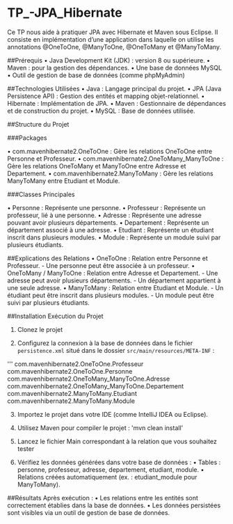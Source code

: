 # TP_-JPA_Hibernate
Ce TP nous aide à pratiquer JPA avec Hibernate et Maven sous Eclipse. Il consiste en  implémentation d’une application dans laquelle on utilise les annotations @OneToOne, @ManyToOne,  @OneToMany et @ManyToMany.

##Prérequis
 •	Java Development Kit (JDK) :  version 8 ou supérieure.
 •	Maven : pour la gestion des dépendances.
 •	Une base de données MySQL
 •	Outil de gestion de base de données (comme phpMyAdmin)

##Technologies Utilisées
 •	Java : Langage principal du projet.
 •	JPA (Java Persistence API) : Gestion des entités et mapping objet-relationnel.
 •	Hibernate : Implémentation de JPA.
 •	Maven : Gestionnaire de dépendances et de construction du projet.
 •	MySQL : Base de données utilisée.

##Structure du Projet

   ###Packages

   •	com.mavenhibernate2.OneToOne : Gère les relations OneToOne entre Personne et Professeur.
   •	com.mavenhibernate2.OneToMany_ManyToOne : Gère les relations OneToMany et ManyToOne entre Adresse et Departement.
   •	com.mavenhibernate2.ManyToMany : Gère les relations ManyToMany entre Etudiant et Module.

   ###Classes Principales

   •	Personne : Représente une personne.
   •	Professeur : Représente un professeur, lié à une personne.
   •	Adresse : Représente une adresse pouvant avoir plusieurs départements.
   •	Departement : Représente un département associé à une adresse.
   •	Etudiant : Représente un étudiant inscrit dans plusieurs modules.
   •	Module : Représente un module suivi par plusieurs étudiants.

##Explications des Relations
  •	OneToOne : Relation entre Personne et Professeur.
      -	Une personne peut être associée à un professeur.
  •	OneToMany / ManyToOne : Relation entre Adresse et Departement.
      -	Une adresse peut avoir plusieurs départements.
      -	Un département appartient à une seule adresse.
  •	ManyToMany : Relation entre Etudiant et Module.
      -	Un étudiant peut être inscrit dans plusieurs modules.
      -	Un module peut être suivi par plusieurs étudiants.

##Installation Exécution du Projet
   
   1. Clonez le projet 

   2. Configurez la connexion à la base de données dans le fichier `persistence.xml` situé dans le dossier `src/main/resources/META-INF` :

'''
<persistence xmlns="http://xmlns.jcp.org/xml/ns/persistence" version="2.1">
    <persistence-unit name="tp5_jpa_hibernate2">
        <class>com.mavenhibernate2.OneToOne.Professeur</class>
        <class>com.mavenhibernate2.OneToOne.Personne</class>
        <class>com.mavenhibernate2.OneToMany_ManyToOne.Adresse</class>
        <class>com.mavenhibernate2.OneToMany_ManyToOne.Departement</class>
        <class>com.mavenhibernate2.ManyToMany.Etudiant</class>
        <class>com.mavenhibernate2.ManyToMany.Module</class>
        <properties>
            <property name="javax.persistence.jdbc.driver" value="com.mysql.cj.jdbc.Driver" />
            <property name="javax.persistence.jdbc.url" value="jdbc:mysql://localhost:3306/votre_base" />
            <property name="javax.persistence.jdbc.user" value="root" />
            <property name="javax.persistence.jdbc.password" value="password" />
            <property name="hibernate.dialect" value="org.hibernate.dialect.MySQL8Dialect" />
            <property name="hibernate.hbm2ddl.auto" value="update" />
            <property name="hibernate.show_sql" value="true" />
            <property name="hibernate.format_sql" value="true" />
        </properties>
    </persistence-unit>
</persistence>
              
  3. Importez le projet dans votre IDE (comme IntelliJ IDEA ou Eclipse).

  4. Utilisez Maven pour compiler le projet : 'mvn clean install'

  5. Lancez le fichier Main correspondant à la relation que vous souhaitez tester 

  6. Vérifiez les données générées dans votre base de données : 
      •	Tables : personne, professeur, adresse, departement, etudiant, module.
      •	Relations créées automatiquement (ex. : etudiant_module pour ManyToMany).

##Résultats
Après exécution :
  •	Les relations entre les entités sont correctement établies dans la base de données.
  •	Les données persistées sont visibles via un outil de gestion de base de données.

